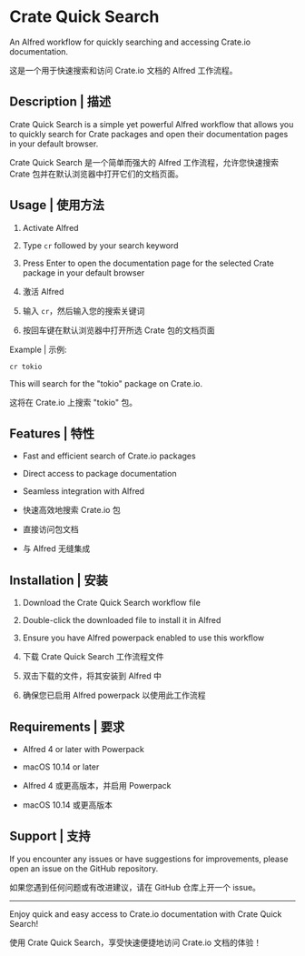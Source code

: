 # Crate Quick Search

An Alfred workflow for quickly searching and accessing Crate.io documentation.

这是一个用于快速搜索和访问 Crate.io 文档的 Alfred 工作流程。

## Description | 描述

Crate Quick Search is a simple yet powerful Alfred workflow that allows you to quickly search for Crate packages and open their documentation pages in your default browser.

Crate Quick Search 是一个简单而强大的 Alfred 工作流程，允许您快速搜索 Crate 包并在默认浏览器中打开它们的文档页面。

## Usage | 使用方法

1. Activate Alfred
2. Type `cr` followed by your search keyword
3. Press Enter to open the documentation page for the selected Crate package in your default browser

1. 激活 Alfred
2. 输入 `cr`，然后输入您的搜索关键词
3. 按回车键在默认浏览器中打开所选 Crate 包的文档页面

Example | 示例:
```
cr tokio
```

This will search for the "tokio" package on Crate.io.

这将在 Crate.io 上搜索 "tokio" 包。

## Features | 特性

- Fast and efficient search of Crate.io packages
- Direct access to package documentation
- Seamless integration with Alfred

- 快速高效地搜索 Crate.io 包
- 直接访问包文档
- 与 Alfred 无缝集成

## Installation | 安装

1. Download the Crate Quick Search workflow file
2. Double-click the downloaded file to install it in Alfred
3. Ensure you have Alfred powerpack enabled to use this workflow

1. 下载 Crate Quick Search 工作流程文件
2. 双击下载的文件，将其安装到 Alfred 中
3. 确保您已启用 Alfred powerpack 以使用此工作流程

## Requirements | 要求

- Alfred 4 or later with Powerpack
- macOS 10.14 or later

- Alfred 4 或更高版本，并启用 Powerpack
- macOS 10.14 或更高版本

## Support | 支持

If you encounter any issues or have suggestions for improvements, please open an issue on the GitHub repository.

如果您遇到任何问题或有改进建议，请在 GitHub 仓库上开一个 issue。

---

Enjoy quick and easy access to Crate.io documentation with Crate Quick Search!

使用 Crate Quick Search，享受快速便捷地访问 Crate.io 文档的体验！
